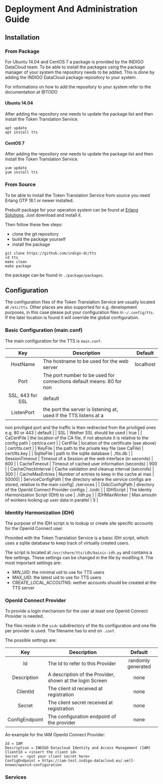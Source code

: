 # Deployment And Administration Guide 
## Installation
### From Package 
For Ubuntu 14.04 and CentOS 7 a package is provided by the INDIGO DataCloud
team.
To be able to install the packages using the package manager of your system the 
repository needs to be added. This is done by adding the INDIGO DataCloud
package repository to your system.

For informations on how to add the repository to your system refer to the
documentation at @TODO

#### Ubuntu 14.04 
After adding the repository one needs to update the package list and then install
the Token Translation Service.
```
apt update
apt install tts
```

#### CentOS 7
After adding the repository one needs to update the package list and then install
the Token Translation Service.
```
yum update
yum install tts
```

### From Source
To be able to install the Token Translation Service from source you need Erlang
OTP 18.1 or newer installed.

Prebuilt package for your operation system can be found at [Erlang Solutions](https://www.erlang-solutions.com/resources/download.html).
Just download and install it.

Then follow these few steps:
- clone the git repository
- build the package yourself
- install the package
```
git clone https://github.com/indigo-dc/tts
cd tts
make clean
make package
```
the package can be found in `./package/packages`.

## Configuration
The configuration files of the Token Translation Service are usually located at
`/etc/tts`. Other places are also supported for e.g. development purposes, in
this case please put your configuration files in `~/.config/tts`. If the later
location is found it will override the global configuration.

### Basic Configuration (main.conf)
The main configuration for the TTS is `main.conf`.

| Key | Description | Default |
| :---: | --- | :---: |
| HostName | The hostname to be used for the web server  |localhost |
| Port | The port number to be used for connections default means: 80 for non
SSL, 443 for SSL | default |
| ListenPort | the port the server is listening at, used if the TTS listens at a
non priviliged port and the traffic is then redirected from the priviliged ones
e.g. 80 or 443 | default |
| SSL | Wether SSL should be used | true |
| CaCertFile | the location of the CA file, if not absolute it is relative to the config path  | cert/ca.cert |
| CertFile | location of the certificate (see above) | cert/tts.cert |
| KeyFile | the path to the private key file (see CaFile) | cert/tts.key |
| SqliteFile | path to the sqlite database | ./tts.db |
| SessionTimeout | Timeout of a Session at the web interface (in seconds) | 600 |
| CacheTimeout | Timeout of cached user information (seconds) |  900 |
| CacheCheckInterval | Cache validation and cleanup interval (seconds) |  300 |
| CacheMaxEntries | Number of entries to keep in the cache at max | 50000|
| ServiceConfigPath | the directory where the service configs are stored, relative to the main config| ./services |
| OidcConfigPath | directory of the OpenId Connect Provider configs | ./oidc |
| IDHScript | The Identiy Harmonization Script (IDH) to use | ./idh.py |
| IDHMaxWorker | Max amoutn of workers looking up user data in parallel | 5 |


### Identity Harmonization (IDH)
The purpose of the IDH script is to lookup or create site specific accounts for
the OpenId Connect user. 

Provided with the Token Translation Service is a baisc IDH script, which uses a
sqlite database to keep track of virtually created users.

The script is located at `/usr/share/tts/idh/baisic-idh.py` and contains a few
settings. These settings can be changed in the file by modifing it. The most 
important settings are:
* MIN_UID: the minimal uid to use for TTS users
* MAX_UID: the latest uid to use for TTS users
* CREATE_LOCAL_ACCOUTNS: wether accounts should be created at the TTS server


### OpenId Connect Provider 
To provide a login mechanism for the user at least one OpenId Connect Provider
is needed. 

The files reside in the `oidc` subdirectory of the tts configuration and one
file per provider is used. The filename has to end on `.conf`.

The possible settings are:

| Key | Description | Default |
| :---: | --- | :---: |
| Id | The Id to refer to this Provider | randomly generated |
| Description | A description of the Provider, shown at the login Screen | none |
| ClientId | The client id received at registration | none |
| Secret | The client secret received at registration | none |
| ConfigEndpoint | The configuration endpoint of the provider | none |

An example for the IAM OpenId Connect Provider:
```
Id = IAM
Description = INDIGO Datacloud Identity and Access Management (IAM)
ClientId = <insert the client id> 
Secret =  <put your client secret here> 
ConfigEndpoint = https://iam-test.indigo-datacloud.eu/.well-known/openid-configuration 
```

### Services 

